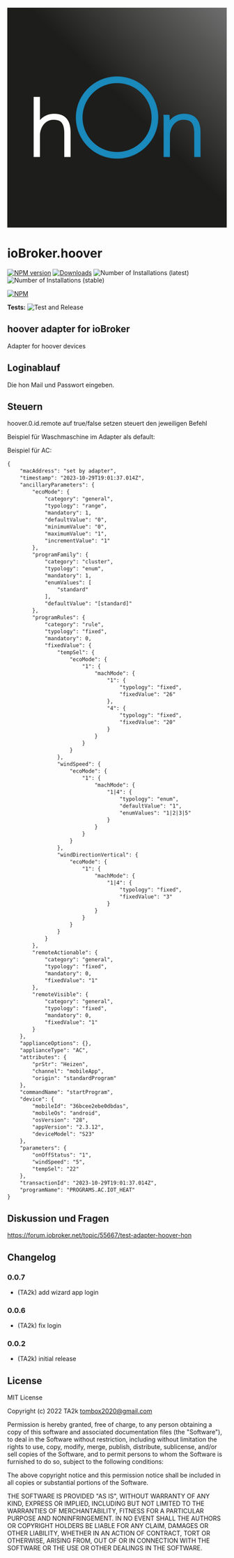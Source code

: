 ![Logo](admin/hoover.png)

# ioBroker.hoover

[![NPM version](https://img.shields.io/npm/v/iobroker.hoover.svg)](https://www.npmjs.com/package/iobroker.hoover)
[![Downloads](https://img.shields.io/npm/dm/iobroker.hoover.svg)](https://www.npmjs.com/package/iobroker.hoover)
![Number of Installations (latest)](https://iobroker.live/badges/hoover-installed.svg)
![Number of Installations (stable)](https://iobroker.live/badges/hoover-stable.svg)

[![NPM](https://nodei.co/npm/iobroker.hoover.png?downloads=true)](https://nodei.co/npm/iobroker.hoover/)

**Tests:** ![Test and Release](https://github.com/TA2k/ioBroker.hoover/workflows/Test%20and%20Release/badge.svg)

## hoover adapter for ioBroker

Adapter for hoover devices

## Loginablauf

Die hon Mail und Passwort eingeben.

## Steuern

hoover.0.id.remote auf true/false setzen steuert den jeweiligen Befehl

Beispiel für Waschmaschine im Adapter als default:

Beispiel für AC:

```
{
    "macAddress": "set by adapter",
    "timestamp": "2023-10-29T19:01:37.014Z",
    "ancillaryParameters": {
        "ecoMode": {
            "category": "general",
            "typology": "range",
            "mandatory": 1,
            "defaultValue": "0",
            "minimumValue": "0",
            "maximumValue": "1",
            "incrementValue": "1"
        },
        "programFamily": {
            "category": "cluster",
            "typology": "enum",
            "mandatory": 1,
            "enumValues": [
                "standard"
            ],
            "defaultValue": "[standard]"
        },
        "programRules": {
            "category": "rule",
            "typology": "fixed",
            "mandatory": 0,
            "fixedValue": {
                "tempSel": {
                    "ecoMode": {
                        "1": {
                            "machMode": {
                                "1": {
                                    "typology": "fixed",
                                    "fixedValue": "26"
                                },
                                "4": {
                                    "typology": "fixed",
                                    "fixedValue": "20"
                                }
                            }
                        }
                    }
                },
                "windSpeed": {
                    "ecoMode": {
                        "1": {
                            "machMode": {
                                "1|4": {
                                    "typology": "enum",
                                    "defaultValue": "1",
                                    "enumValues": "1|2|3|5"
                                }
                            }
                        }
                    }
                },
                "windDirectionVertical": {
                    "ecoMode": {
                        "1": {
                            "machMode": {
                                "1|4": {
                                    "typology": "fixed",
                                    "fixedValue": "3"
                                }
                            }
                        }
                    }
                }
            }
        },
        "remoteActionable": {
            "category": "general",
            "typology": "fixed",
            "mandatory": 0,
            "fixedValue": "1"
        },
        "remoteVisible": {
            "category": "general",
            "typology": "fixed",
            "mandatory": 0,
            "fixedValue": "1"
        }
    },
    "applianceOptions": {},
    "applianceType": "AC",
    "attributes": {
        "prStr": "Heizen",
        "channel": "mobileApp",
        "origin": "standardProgram"
    },
    "commandName": "startProgram",
    "device": {
        "mobileId": "36bcee2ebe0dbdas",
        "mobileOs": "android",
        "osVersion": "28",
        "appVersion": "2.3.12",
        "deviceModel": "S23"
    },
    "parameters": {
        "onOffStatus": "1",
        "windSpeed": "5",
        "tempSel": "22"
    },
    "transactionId": "2023-10-29T19:01:37.014Z",
    "programName": "PROGRAMS.AC.IOT_HEAT"
}
```

## Diskussion und Fragen

<https://forum.iobroker.net/topic/55667/test-adapter-hoover-hon>

## Changelog

### 0.0.7

- (TA2k) add wizard app login

### 0.0.6

- (TA2k) fix login

### 0.0.2

- (TA2k) initial release

## License

MIT License

Copyright (c) 2022 TA2k <tombox2020@gmail.com>

Permission is hereby granted, free of charge, to any person obtaining a copy
of this software and associated documentation files (the "Software"), to deal
in the Software without restriction, including without limitation the rights
to use, copy, modify, merge, publish, distribute, sublicense, and/or sell
copies of the Software, and to permit persons to whom the Software is
furnished to do so, subject to the following conditions:

The above copyright notice and this permission notice shall be included in all
copies or substantial portions of the Software.

THE SOFTWARE IS PROVIDED "AS IS", WITHOUT WARRANTY OF ANY KIND, EXPRESS OR
IMPLIED, INCLUDING BUT NOT LIMITED TO THE WARRANTIES OF MERCHANTABILITY,
FITNESS FOR A PARTICULAR PURPOSE AND NONINFRINGEMENT. IN NO EVENT SHALL THE
AUTHORS OR COPYRIGHT HOLDERS BE LIABLE FOR ANY CLAIM, DAMAGES OR OTHER
LIABILITY, WHETHER IN AN ACTION OF CONTRACT, TORT OR OTHERWISE, ARISING FROM,
OUT OF OR IN CONNECTION WITH THE SOFTWARE OR THE USE OR OTHER DEALINGS IN THE
SOFTWARE.
